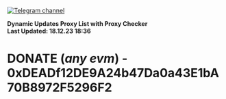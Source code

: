 [![Telegram channel](https://img.shields.io/endpoint?url=https://runkit.io/damiankrawczyk/telegram-badge/branches/master?url=https://t.me/n4z4v0d)](https://t.me/n4z4v0d) 

**Dynamic Updates Proxy List with Proxy Checker**  
**Last Updated: 18.12.23 18:36**

# DONATE (_any evm_) - 0xDEADf12DE9A24b47Da0a43E1bA70B8972F5296F2
